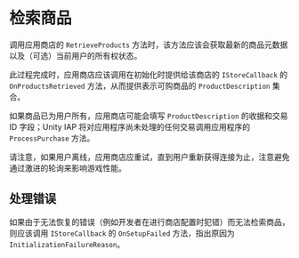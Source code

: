 检索商品
===================

调用应用商店的 ``RetrieveProducts`` 方法时，该方法应该会获取最新的商品元数据以及（可选）当前用户的所有权状态。

此过程完成时，应用商店应该调用在初始化时提供给该商店的 ``IStoreCallback`` 的 ``OnProductsRetrieved`` 方法，从而提供表示可购商品的 ``ProductDescription`` 集合。

如果商品已为用户所有，应用商店可能会填写 ``ProductDescription`` 的收据和交易 ID 字段；Unity IAP 将对应用程序尚未处理的任何交易调用应用程序的 ``ProcessPurchase`` 方法。

请注意，如果用户离线，应用商店应重试，直到用户重新获得连接为止，注意避免通过激进的轮询来影响游戏性能。

处理错误
---------------

如果由于无法恢复的错误（例如开发者在进行商店配置时犯错）而无法检索商品，则应该调用 ``IStoreCallback`` 的 ``OnSetupFailed`` 方法，指出原因为 ``InitializationFailureReason``。
